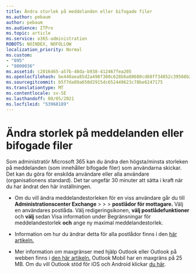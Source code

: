 ```yaml
---
title: Ändra storlek på meddelanden eller bifogade filer
ms.author: pebaum
author: pebaum
ms.audience: ITPro
ms.topic: article
ms.service: o365-administration
ROBOTS: NOINDEX, NOFOLLOW
localization_priority: Normal
ms.custom:
- "895"
- "8000036"
ms.assetid: c2016465-a57b-40da-b938-412467fea205
ms.openlocfilehash: be448aea85d2a498f380c628b6a80680cd68ff34852c39568b227ede3f1c2c24
ms.sourcegitcommit: b5f7da89a650d2915dc652449623c78be6247175
ms.translationtype: MT
ms.contentlocale: sv-SE
ms.lasthandoff: 08/05/2021
ms.locfileid: "53968189"
---
```

# <a name="changing-message-or-attachment-size"></a>Ändra storlek på meddelanden eller bifogade filer

Som administratör Microsoft 365 kan du ändra den högsta/minsta storleken på meddelanden (som innehåller bifogade filer) som användarna skickar. Det kan du göra för enskilda användare eller alla användare (organisationens standard). Det tar ungefär 30 minuter att sätta i kraft när du har ändrat den här inställningen.
  
- Om du vill ändra meddelandestorleken för en viss användare går du till **Administrationscenter Exchange** \>  \>  \> **postlådor för mottagare.** Välj en användares postlåda. Välj redigeringsikonen, **välj postlådefunktioner** och **välj** sedan Visa information under Begränsningar för meddelandestorlek **och** ange ny maximal meddelandestorlek.

- Information om hur du ändrar detta för alla postlådor finns i den [här artikeln.](https://www.microsoft.com/microsoft-365/blog/2015/04/15/office-365-now-supports-larger-email-messages-up-to-150-mb/)

- Mer information om maxgränser med hjälp Outlook eller Outlook på webben finns i [den här artikeln.](https://technet.microsoft.com/library/exchange-online-limits.aspx#MessageLimits) Outlook Mobil har en maxgräns på 25 MB. Om du vill Outlook stöd för iOS och Android klickar [du här](https://support.office.com/article/Get-in-app-help-for-Outlook-for-iOS-and-Android-218a22d1-9fa5-4889-b689-de1c63493243).
